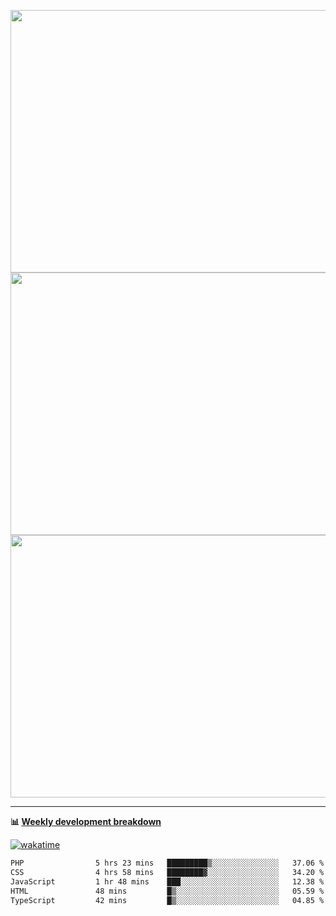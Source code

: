 <p float="left" align="middle"><img src="https://user-images.githubusercontent.com/56089155/195064669-12bd89bb-53c9-44b1-9fd8-993f93f585e1.png" width="600px" height="420px">
<img src="https://user-images.githubusercontent.com/56089155/195064706-c37aa3c8-f669-46c9-abba-1eadcbb910c5.png" width="600px" height="420px">
<img src="https://user-images.githubusercontent.com/56089155/195064753-0de674c7-4fc7-4831-a8a5-402e19cc77be.png" width="600px" height="420px"></p>

<hr />

**📊 [Weekly development breakdown](https://wakatime.com/@Ari24)**

[![wakatime](https://wakatime.com/badge/user/ca34c016-707f-4382-84cf-1823913a1423.svg)](https://wakatime.com/@ca34c016-707f-4382-84cf-1823913a1423)

<!--START_SECTION:waka-->

```txt
PHP                5 hrs 23 mins   █████████▒░░░░░░░░░░░░░░░   37.06 %
CSS                4 hrs 58 mins   ████████▓░░░░░░░░░░░░░░░░   34.20 %
JavaScript         1 hr 48 mins    ███░░░░░░░░░░░░░░░░░░░░░░   12.38 %
HTML               48 mins         █▒░░░░░░░░░░░░░░░░░░░░░░░   05.59 %
TypeScript         42 mins         █▒░░░░░░░░░░░░░░░░░░░░░░░   04.85 %
```

<!--END_SECTION:waka-->
